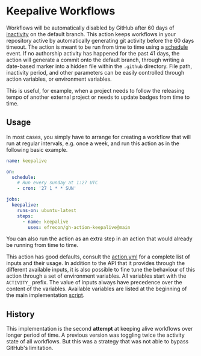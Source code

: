 # Keepalive Workflows

Workflows will be automatically disabled by GitHub after 60 days of [inactivity]
on the default branch. This action keeps workflows in your repository active by
automatically generating git activity before the 60 days timeout. The action is
meant to be run from time to time using a [schedule] event. If no authorship
activity has happened for the past 41 days, the action will generate a commit
onto the default branch, through writing a date-based marker into a hidden file
within the `.github` directory. File path, inactivity period, and other
parameters can be easily controlled through action variables, or environment
variables.

This is useful, for example, when a project needs to follow the releasing tempo
of another external project or needs to update badges from time to time.

  [inactivity]: https://docs.github.com/en/actions/managing-workflow-runs/disabling-and-enabling-a-workflow
  [schedule]: https://docs.github.com/en/actions/using-workflows/events-that-trigger-workflows#schedule

## Usage

In most cases, you simply have to arrange for creating a workflow that will run
at regular intervals, e.g. once a week, and run this action as in the following
basic example.

```yaml
name: keepalive

on:
  schedule:
    # Run every sunday at 1:27 UTC
    - cron: '27 1 * * SUN'

jobs:
  keepalive:
    runs-on: ubuntu-latest
    steps:
      - name: keepalive
        uses: efrecon/gh-action-keepalive@main
```

You can also run the action as an extra step in an action that would already be
running from time to time.

This action has good defaults, consult the [action.yml](./action.yml) for a
complete list of inputs and their usage. In addition to the API that it provides
through the different available inputs, it is also possible to fine tune the
behaviour of this action through a set of environment variables. All variables
start with the `ACTIVITY_` prefix. The value of inputs always have precedence
over the content of the variables. Available variables are listed at the
beginning of the main implementation [script](./activity.sh).

## History

This implementation is the second **attempt** at keeping alive workflows over
longer period of time. A previous version was toggling twice the activity state
of all workflows. But this was a strategy that was not able to bypass GitHub's
limitation.
